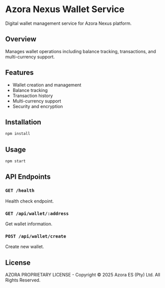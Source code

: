 # Azora Nexus Wallet Service

Digital wallet management service for Azora Nexus platform.

## Overview

Manages wallet operations including balance tracking, transactions, and multi-currency support.

## Features

- Wallet creation and management
- Balance tracking
- Transaction history
- Multi-currency support
- Security and encryption

## Installation

```bash
npm install
```

## Usage

```bash
npm start
```

## API Endpoints

### `GET /health`
Health check endpoint.

### `GET /api/wallet/:address`
Get wallet information.

### `POST /api/wallet/create`
Create new wallet.

## License

AZORA PROPRIETARY LICENSE - Copyright © 2025 Azora ES (Pty) Ltd. All Rights Reserved.

